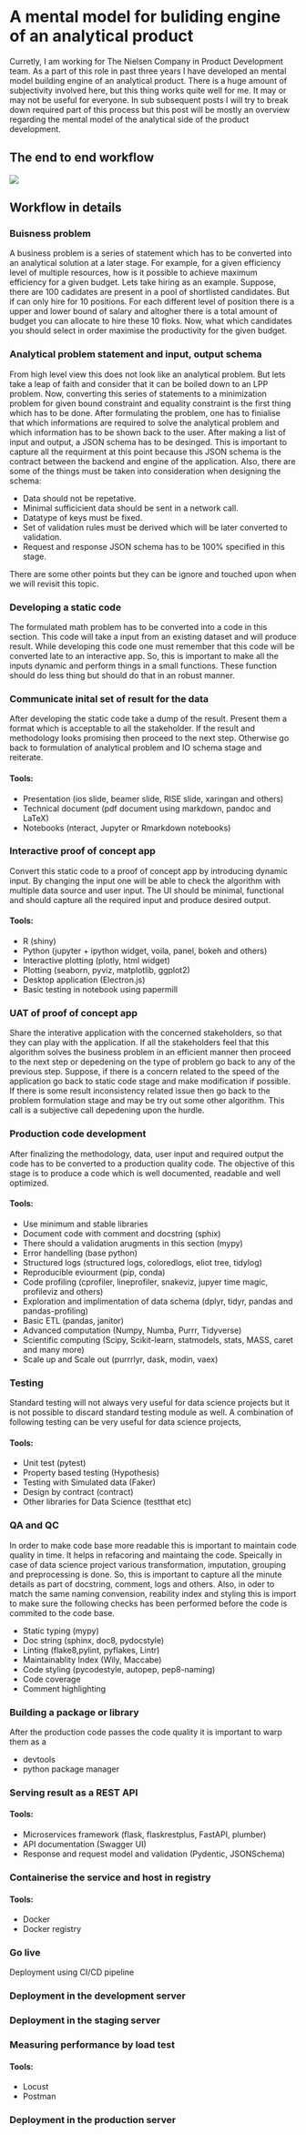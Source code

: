 # A mental model for buliding engine of an analytical product

Curretly, I am working for The Nielsen Company in Product Development team. As a part of this role in past three years I have developed an mental model building engine of an analytical product. There is a huge amount of subjectivity involved here, but this thing works quite well for me. It may or may not be useful for everyone. In sub subsequent posts I will try to break down required part of this process but this post will be mostly an overview regarding the mental model of the analytical side of the product development. 

## The end to end workflow


![](https://pandalearnstocode.in/mental_model/a_mental_model_of_analytical_product_engine.png)

## Workflow in details

### Buisness problem

A business problem is a series of statement which has to be converted into an analytical solution at a later stage. For example, for a given efficiency level of multiple resources, how is it possible to achieve maximum efficiency for a given budget. Lets take hiring as an example. Suppose, there are 100 cadidates are present in a pool of shortlisted candidates. But if can only hire for 10 positions. For each different level of position there is a upper and lower bound of salary and altogher there is a total amount of budget you can allocate to hire these 10 floks. Now, what which candidates you should select in order maximise the productivity for the given budget.

### Analytical problem statement and input, output schema

From high level view this does not look like an analytical problem. But lets take a leap of faith and consider that it can be boiled down to an LPP problem. Now, converting this series of statements to a minimization problem for given bound constraint and equality constraint is the first thing which has to be done. After formulating the problem, one has to finialise that which informations are required to solve the analytical problem and which information has to be shown back to the user. After making a list of input and output, a JSON schema has to be desinged. This is important to capture all the requirment at this point because this JSON schema is the contract between the backend and engine of the application. Also, there are some of the things must be taken into consideration when designing the schema:
* Data should not be repetative.
* Minimal sufficicient data should be sent in a network call.
* Datatype of keys must be fixed.
* Set of validation rules must be derived which will be later converted to validation. 
* Request and response JSON schema has to be 100% specified in this stage.

There are some other points but they can be ignore and touched upon when we will revisit this topic.

### Developing a static code

The formulated math problem has to be converted into a code in this section. This code will take a input from an existing dataset and will produce result. While developing this code one must remember that this code will be converted late to an interactive app. So, this is important to make all the inputs dynamic and perform things in a small functions. These function should do less thing but should do that in an robust manner. 

### Communicate inital set of result for the data

After developing the static code take a dump of the result. Present them a format which is acceptable to all the stakeholder. If the result and methodology looks promising then proceed to the next step. Otherwise go back to formulation of analytical problem and IO schema stage and reiterate.

#### Tools:

* Presentation (ios slide, beamer slide, RISE slide, xaringan and others)
* Technical document (pdf document using markdown, pandoc and LaTeX)
* Notebooks (nteract, Jupyter or Rmarkdown notebooks)

### Interactive proof of concept app

Convert this static code to a proof of concept app by introducing dynamic input. By changing the input one will be able to check the algorithm with multiple data source and user input. The UI should be minimal, functional and should capture all the required input and produce desired output.

#### Tools:

*  R (shiny)
* Python (jupyter + ipython widget, voila, panel, bokeh and others)
* Interactive plotting (plotly, html widget)
* Plotting (seaborn, pyviz, matplotlib, ggplot2)
* Desktop application (Electron.js)
* Basic testing in notebook using papermill

### UAT of proof of concept app

Share the interative application with the concerned stakeholders, so that they can play with the application. If all the stakeholders feel that this algorithm solves the business problem in an efficient manner then proceed to the next step or depedening on the type of problem go back to any of the previous step. Suppose, if there is a concern related to the speed of the application go back to static code stage and make modification if possible. If there is some result inconsistency related issue then go back to the problem formulation stage and may be try out some other algorithm. This call is a subjective call depedening upon the hurdle.

### Production code development

After finalizing the methodology, data, user input and required output the code has to be converted to a production quality code. The objective of this stage is to produce a code which is well documented, readable and well optimized. 

#### Tools:

* Use minimum and stable libraries
* Document code with comment and docstring (sphix)
* There should a validation arugments in this section (mypy)
* Error handelling (base python)
* Structured logs (structured logs, coloredlogs, eliot tree, tidylog)
* Reproducible eviourment (pip, conda)
* Code profiling (cprofiler, lineprofiler, snakeviz, jupyer time magic, profileviz and others)
* Exploration and implimentation of data schema (dplyr, tidyr, pandas and pandas-profiling)
* Basic ETL (pandas, janitor)
* Advanced computation (Numpy, Numba, Purrr, Tidyverse)
* Scientific computing (Scipy, Scikit-learn, statmodels, stats, MASS, caret and many more)
* Scale up and Scale out (purrrlyr, dask, modin, vaex)

### Testing

Standard testing will not always very useful for data science projects but it is not possible to discard standard testing module as well. A combination of following testing can be very useful for data science projects,

#### Tools:

* Unit test (pytest)
* Property based testing (Hypothesis)
* Testing with Simulated data (Faker)
* Design by contract (contract)
* Other libraries for Data Science (testthat etc)


### QA and QC

In order to make code base more readable this is important to maintain code quality in time. It helps in refacoring and maintaing the code. Speically in case of data science project various transformation, imputation, grouping and preprocessing is done. So, this is important to capture all the minute details as part of docstring, comment, logs and others. Also, in oder to match the same naming convension, reability index and styling this is import to make sure the following checks has been performed before the code is commited to the code base.

* Static typing (mypy)
* Doc string (sphinx, doc8, pydocstyle)
* Linting (flake8,pylint, pyflakes, Lintr)
* Maintainablity Index (Wily, Maccabe)
* Code styling (pycodestyle, autopep, pep8-naming)
* Code coverage
* Comment highlighting


### Building a package or library
After the production code passes the code quality it is important to warp them as a 

* devtools
* python package manager

### Serving result as a REST API

#### Tools:

* Microservices framework (flask, flaskrestplus, FastAPI, plumber)
* API documentation (Swagger UI)
* Response and request model and validation (Pydentic, JSONSchema)

### Containerise the service and host in registry

#### Tools:

* Docker
* Docker registry

### Go live
Deployment using CI/CD pipeline

### Deployment in the development server

### Deployment in the staging server

### Measuring performance by load test

#### Tools:
* Locust
* Postman

### Deployment in the production server
<!--stackedit_data:
eyJoaXN0b3J5IjpbMTYwMzM5NzY3OCwxNzYzNjg2MywxNDAwND
QzMjc4LC04Mzg2MjE2MjcsMzIyNzA1OTAzLC03NDk4ODYxNjgs
LTE2MzU1ODE2NzYsMzg3MjE1MjU5LDE3Njk1MzI4NTQsMTIxNT
AwNzIyOSwtMjA5MTA5MDYwNCwtMjA4ODc0NjYxMl19
-->